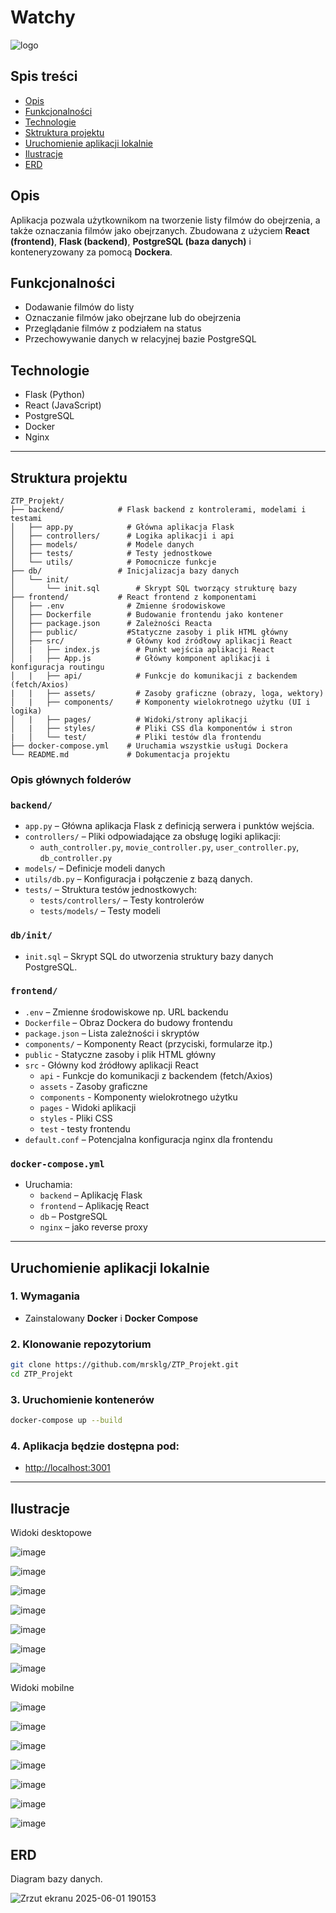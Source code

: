 # Watchy
![logo](https://github.com/user-attachments/assets/906c8b93-c478-4fd5-abd7-5c65778526f5)

## Spis treści

- [Opis](#Opis)
- [Funkcjonalności](#Funkcjonalności)
- [Technologie](#Technologie)
- [Sktruktura projektu](#Struktura)
- [Uruchomienie aplikacji lokalnie](#Uruchomienie)
- [Ilustracje](#Ilustracje)
- [ERD](#ERD)

## Opis
Aplikacja pozwala użytkownikom na tworzenie listy filmów do obejrzenia, a także oznaczania filmów jako obejrzanych. Zbudowana z użyciem **React (frontend)**, **Flask (backend)**, **PostgreSQL (baza danych)** i konteneryzowany za pomocą **Dockera**.

## Funkcjonalności

- Dodawanie filmów do listy
- Oznaczanie filmów jako obejrzane lub do obejrzenia
- Przeglądanie filmów z podziałem na status
- Przechowywanie danych w relacyjnej bazie PostgreSQL


## Technologie

- Flask (Python)
- React (JavaScript)
- PostgreSQL
- Docker
- Nginx

---

## Struktura projektu

```
ZTP_Projekt/
├── backend/            # Flask backend z kontrolerami, modelami i testami
│   ├── app.py            # Główna aplikacja Flask
│   ├── controllers/      # Logika aplikacji i api
│   ├── models/           # Modele danych 
│   ├── tests/            # Testy jednostkowe
│   └── utils/            # Pomocnicze funkcje 
├── db/                 # Inicjalizacja bazy danych
│   └── init/
│       └── init.sql        # Skrypt SQL tworzący strukturę bazy
├── frontend/           # React frontend z komponentami
│   ├── .env              # Zmienne środowiskowe 
│   ├── Dockerfile        # Budowanie frontendu jako kontener
│   ├── package.json      # Zależności Reacta
│   ├── public/           #Statyczne zasoby i plik HTML główny
│   ├── src/              # Główny kod źródłowy aplikacji React
│   |   ├── index.js        # Punkt wejścia aplikacji React
│   |   ├── App.js          # Główny komponent aplikacji i konfiguracja routingu
│   |   ├── api/            # Funkcje do komunikacji z backendem (fetch/Axios)
|   |   ├── assets/         # Zasoby graficzne (obrazy, loga, wektory)
│   |   ├── components/     # Komponenty wielokrotnego użytku (UI i logika)
│   |   ├── pages/          # Widoki/strony aplikacji
│   |   ├── styles/         # Pliki CSS dla komponentów i stron
|   │   └── test/           # Pliki testów dla frontendu 
├── docker-compose.yml    # Uruchamia wszystkie usługi Dockera
└── README.md             # Dokumentacja projektu
```

### Opis głównych folderów

### `backend/`
- `app.py` – Główna aplikacja Flask z definicją serwera i punktów wejścia.
- `controllers/` – Pliki odpowiadające za obsługę logiki aplikacji:
  - `auth_controller.py`, `movie_controller.py`, `user_controller.py`, `db_controller.py`
- `models/` – Definicje modeli danych
- `utils/db.py` – Konfiguracja i połączenie z bazą danych.
- `tests/` – Struktura testów jednostkowych:
  - `tests/controllers/` – Testy kontrolerów
  - `tests/models/` – Testy modeli

### `db/init/`
- `init.sql` – Skrypt SQL do utworzenia struktury bazy danych PostgreSQL.

### `frontend/`
- `.env` – Zmienne środowiskowe np. URL backendu
- `Dockerfile` – Obraz Dockera do budowy frontendu
- `package.json` – Lista zależności i skryptów
- `components/`  – Komponenty React (przyciski, formularze itp.)
- `public` -  Statyczne zasoby i plik HTML główny
- `src` - Główny kod źródłowy aplikacji React
  - `api` - Funkcje do komunikacji z backendem (fetch/Axios)
  - `assets` - Zasoby graficzne
  - `components` - Komponenty wielokrotnego użytku
  - `pages` - Widoki aplikacji
  - `styles` - Pliki CSS
  - `test` - testy frontendu
- `default.conf` – Potencjalna konfiguracja nginx dla frontendu

### `docker-compose.yml`
- Uruchamia:
  - `backend` – Aplikację Flask
  - `frontend` – Aplikację React
  - `db` – PostgreSQL
  - `nginx` – jako reverse proxy

---

## Uruchomienie aplikacji lokalnie

### 1. Wymagania

- Zainstalowany **Docker** i **Docker Compose**

### 2. Klonowanie repozytorium

```bash
git clone https://github.com/mrsklg/ZTP_Projekt.git
cd ZTP_Projekt
```

### 3. Uruchomienie kontenerów

```bash
docker-compose up --build
```

### 4. Aplikacja będzie dostępna pod:

- [http://localhost:3001](http://localhost:3001)  


---

## Ilustracje

Widoki desktopowe

![image](https://github.com/user-attachments/assets/9929e33c-cd13-47bf-8bff-61128c08e5e9)

![image](https://github.com/user-attachments/assets/24633199-a3e3-435d-8264-09f7e5101933)

![image](https://github.com/user-attachments/assets/f7f3eca7-7c33-4958-9404-cabcdfd9624d)

![image](https://github.com/user-attachments/assets/b8b09781-736f-4841-8bd6-2b80c6df5c9e)

![image](https://github.com/user-attachments/assets/439c0eb1-3923-4618-9eaf-41fc7d71e99e)

![image](https://github.com/user-attachments/assets/984acbe0-464b-4046-b739-2323cdab9e09)

![image](https://github.com/user-attachments/assets/21642465-b5cd-4fe1-9341-7d994907c63b)


Widoki mobilne

![image](https://github.com/user-attachments/assets/843163b6-7f31-43e2-9fbd-29b54a852865)

![image](https://github.com/user-attachments/assets/9eb6b8af-9c5c-4de7-99d3-248d958acab0)

![image](https://github.com/user-attachments/assets/da54d934-84a2-4ebd-88a5-bd2c3f2b85a5)

![image](https://github.com/user-attachments/assets/2a48a619-8224-4fda-af3e-022b3e16f360)

![image](https://github.com/user-attachments/assets/9cb5c153-8a48-4d54-82ba-bf7327d78f0f)

![image](https://github.com/user-attachments/assets/a681a59c-6409-4948-8ed1-016acc77e96e)

![image](https://github.com/user-attachments/assets/48753549-b252-4471-8e4b-c712a72d27db)

## ERD
Diagram bazy danych.

![Zrzut ekranu 2025-06-01 190153](https://github.com/user-attachments/assets/44681b34-ce15-4314-83be-cf864b8d0da3)

